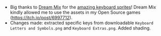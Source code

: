 - Big thanks to [Dream Mix](https://itch.io/profile/dreammix) for the [amazing keyboard sprites](https://dreammix.itch.io/keyboard-keys-for-ui)! Dream Mix kindly allowed me to use the assets in my Open Source games (<https://itch.io/post/6997712>).
- Changes made: extracted specific keys from downloadable `Keyboard Letters and Symbols.png` and `Keyboard Extras.png`. Added shading.
